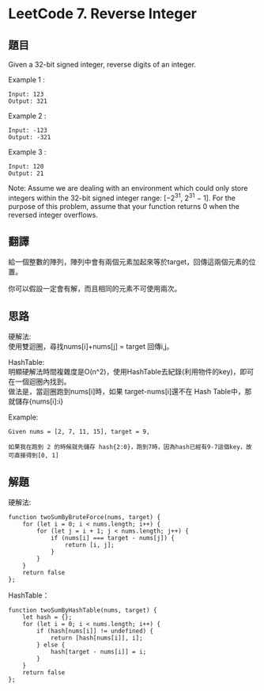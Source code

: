 # LeetCode 7. Reverse Integer

## 題目
Given a 32-bit signed integer, reverse digits of an integer.

Example 1 :
```
Input: 123
Output: 321

```

Example 2 :
```
Input: -123
Output: -321

```

Example 3 :
```
Input: 120
Output: 21

```

Note:
Assume we are dealing with an environment which could only store integers within the 32-bit signed integer range: [−2<sup>31</sup>,  2<sup>31</sup> − 1]. For the purpose of this problem, assume that your function returns 0 when the reversed integer overflows.
## 翻譯

給一個整數的陣列，陣列中會有兩個元素加起來等於target，回傳這兩個元素的位置。

你可以假設一定會有解，而且相同的元素不可使用兩次。

## 思路

硬解法:  
使用雙迴圈，尋找nums[i]+nums[j] = target 回傳i,j。

HashTable:  
明顯硬解法時間複雜度是O(n^2)，使用HashTable去紀錄(利用物件的key)，即可在一個迴圈內找到。  
做法是，當迴圈跑到nums[i]時，如果 target-nums[i]還不在 Hash Table中，那就儲存{nums[i]:i}

Example:
```
Given nums = [2, 7, 11, 15], target = 9,

如果我在跑到 2 的時候就先儲存 hash{2:0}，跑到7時，因為hash已經有9-7這個key，故可直接得到[0, 1]
```

## 解題

硬解法:
```
function twoSumByBruteForce(nums, target) {
    for (let i = 0; i < nums.length; i++) {
        for (let j = i + 1; j < nums.length; j++) {
            if (nums[i] === target - nums[j]) {
                return [i, j];
            }
        }
    }
    return false
};
```

HashTable：
```
function twoSumByHashTable(nums, target) {
    let hash = {};
    for (let i = 0; i < nums.length; i++) {
        if (hash[nums[i]] != undefined) {
            return [hash[nums[i]], i];
        } else {
            hash[target - nums[i]] = i;
        }
    }
    return false
};
```